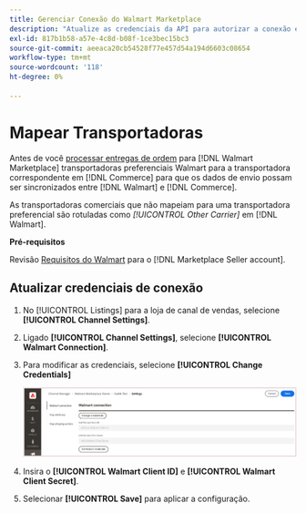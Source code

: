 ```yaml
---
title: Gerenciar Conexão do Walmart Marketplace
description: "Atualize as credenciais da API para autorizar a conexão entre um [DNL! Commerce] exibição de loja e o [!DNL Walmart Marketplace]. The connection is required to connect [!DNL Commerce] listas de produtos e sincronizar dados de estoque, preço, pedido e remessa entre [!DNL Commerce] e o Walmart."
exl-id: 817b1b58-a57e-4c8d-b08f-1ce3bec15bc3
source-git-commit: aeeaca20cb54528f77e457d54a194d6603c08654
workflow-type: tm+mt
source-wordcount: '118'
ht-degree: 0%

---
```


# Mapear Transportadoras

Antes de você [processar entregas de ordem](process-orders.md#ship-an-order) para [!DNL Walmart Marketplace] transportadoras preferenciais Walmart para a transportadora correspondente em [!DNL Commerce] para que os dados de envio possam ser sincronizados entre [!DNL Walmart] e [!DNL Commerce].

As transportadoras comerciais que não mapeiam para uma transportadora preferencial são rotuladas como *[!UICONTROL Other Carrier]* em [!DNL Walmart].

**Pré-requisitos**

Revisão [Requisitos do Walmart](walmart-requirements.md) para o [!DNL Marketplace Seller account].

## Atualizar credenciais de conexão

1. No [!UICONTROL Listings] para a loja de canal de vendas, selecione **[!UICONTROL Channel Settings]**.

1. Ligado **[!UICONTROL Channel Settings]**, selecione **[!UICONTROL Walmart Connection]**.

1. Para modificar as credenciais, selecione **[!UICONTROL Change Credentials]**

   ![Atualizar credenciais da API do Walmart para autorizar a conexão](assets/update-connection-credentials.png)

1. Insira o **[!UICONTROL Walmart Client ID]** e **[!UICONTROL Walmart Client Secret]**.

1. Selecionar **[!UICONTROL Save]** para aplicar a configuração.
